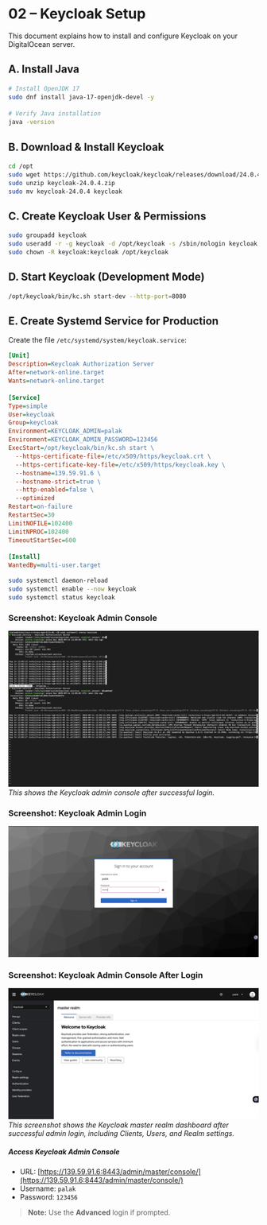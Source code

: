 # 02 – Keycloak Setup

This document explains how to install and configure Keycloak on your DigitalOcean server.


## A. Install Java
```bash
# Install OpenJDK 17
sudo dnf install java-17-openjdk-devel -y

# Verify Java installation
java -version
```
## B. Download & Install Keycloak
```bash
cd /opt
sudo wget https://github.com/keycloak/keycloak/releases/download/24.0.4/keycloak-24.0.4.zip
sudo unzip keycloak-24.0.4.zip
sudo mv keycloak-24.0.4 keycloak
```
## C. Create Keycloak User & Permissions
```bash
sudo groupadd keycloak
sudo useradd -r -g keycloak -d /opt/keycloak -s /sbin/nologin keycloak
sudo chown -R keycloak:keycloak /opt/keycloak
```
## D. Start Keycloak (Development Mode)
```bash
/opt/keycloak/bin/kc.sh start-dev --http-port=8080
```
## E. Create Systemd Service for Production

Create the file `/etc/systemd/system/keycloak.service`:

```ini
[Unit]
Description=Keycloak Authorization Server
After=network-online.target
Wants=network-online.target

[Service]
Type=simple
User=keycloak
Group=keycloak
Environment=KEYCLOAK_ADMIN=palak
Environment=KEYCLOAK_ADMIN_PASSWORD=123456
ExecStart=/opt/keycloak/bin/kc.sh start \
  --https-certificate-file=/etc/x509/https/keycloak.crt \
  --https-certificate-key-file=/etc/x509/https/keycloak.key \
  --hostname=139.59.91.6 \
  --hostname-strict=true \
  --http-enabled=false \
  --optimized
Restart=on-failure
RestartSec=30
LimitNOFILE=102400
LimitNPROC=102400
TimeoutStartSec=600

[Install]
WantedBy=multi-user.target
```

```bash
sudo systemctl daemon-reload
sudo systemctl enable --now keycloak
sudo systemctl status keycloak
```

### Screenshot: Keycloak Admin Console
![Keycloak Admin Console](../screenshots/keycloak-console.png)  
*This shows the Keycloak admin console after successful login.*

### Screenshot: Keycloak Admin Login
![Keycloak Admin Login](../screenshots/keycloak-login.png)

### Screenshot: Keycloak Admin Console After Login
![Keycloak Admin Console After Login](../screenshots/keycloak-after-login.png)  
*This screenshot shows the Keycloak master realm dashboard after successful admin login, including Clients, Users, and Realm settings.*

##### Access Keycloak Admin Console

- URL: [https://139.59.91.6:8443/admin/master/console/](https://139.59.91.6:8443/admin/master/console/)
- Username: `palak`
- Password: `123456`

> **Note:** Use the **Advanced** login if prompted.




